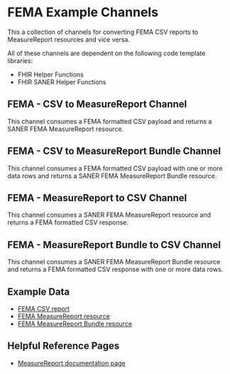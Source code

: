 # FEMA Example Channels

This a collection of channels for converting FEMA CSV reports to MeasureReport resources and vice versa.

All of these channels are dependent on the following code template libraries:

- FHIR Helper Functions
- FHIR SANER Helper Functions

## FEMA - CSV to MeasureReport Channel

This channel consumes a FEMA formatted CSV payload and returns a SANER FEMA MeasureReport resource.

## FEMA - CSV to MeasureReport Bundle Channel

This channel consumes a FEMA formatted CSV payload with one or more data rows and returns a SANER FEMA MeasureReport Bundle resource.

## FEMA - MeasureReport to CSV Channel

This channel consumes a SANER FEMA MeasureReport resource and returns a FEMA formatted CSV response.

## FEMA - MeasureReport Bundle to CSV Channel

This channel consumes a SANER FEMA MeasureReport Bundle resource and returns a FEMA formatted CSV response with one or more data rows.

## Example Data

- [FEMA CSV report](../../resources/fema.csv)
- [FEMA MeasureReport resource](../../resources/fema-measure-report.json)
- [FEMA MeasureReport Bundle resource](../../resources/fema-measure-report-bundle.json)

## Helpful Reference Pages

- [MeasureReport documentation page](https://www.hl7.org/fhir/measurereport.html)
